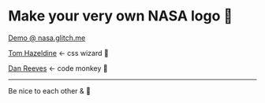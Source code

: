 # Make your very own NASA logo 🚀

[Demo @ nasa.glitch.me](https://nasa.glitch.me)

[Tom Hazeldine](https://codepen.io/tomhazledine/pen/dvKZLg) <- css wizard 🎩

[Dan Reeves](https://twitter.com/dnrvs) <- code monkey 🙈

---

Be nice to each other & 🖖
